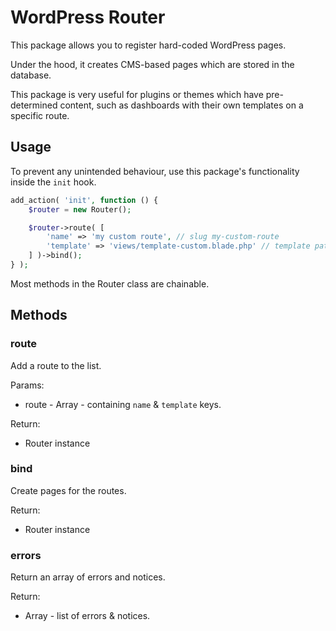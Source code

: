 # WordPress Router

This package allows you to register hard-coded WordPress pages. 

Under the hood, it creates CMS-based pages which are stored in the database.

This package is very useful for plugins or themes which have pre-determined content, such as dashboards with 
their own templates on a specific route. 

## Usage
To prevent any unintended behaviour, use this package's functionality inside the `init` hook.

```php
add_action( 'init', function () {
    $router = new Router();

    $router->route( [
        'name' => 'my custom route', // slug my-custom-route
        'template' => 'views/template-custom.blade.php' // template path
    ] )->bind();
} );
```
Most methods in the Router class are chainable.

## Methods

### route

Add a route to the list.

Params:

- route - Array - containing `name` & `template` keys.


Return:

- Router instance

### bind

Create pages for the routes.

Return:

- Router instance

### errors

Return an array of errors and notices.

Return:

- Array - list of errors & notices. 
